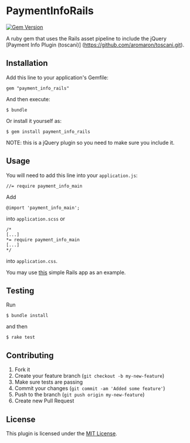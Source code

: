 # PaymentInfoRails

[![Gem Version](https://badge.fury.io/rb/payment_info_rails.svg)](https://badge.fury.io/rb/payment_info_rails)

A ruby gem that uses the Rails asset pipeline to include the jQuery [Payment Info Plugin (toscani)]
(https://github.com/aromaron/toscani.git).

## Installation

Add this line to your application's Gemfile:

    gem "payment_info_rails"

And then execute:

    $ bundle

Or install it yourself as:

    $ gem install payment_info_rails

NOTE: this is a jQuery plugin so you need to make sure you include it.

## Usage

You will need to add this line into your `application.js`:

    //= require payment_info_main

Add

    @import 'payment_info_main';

into `application.scss` or

    /*
    [...]
    *= require payment_info_main
    [...]
    */

into `application.css`.

You may use [this](https://github.com/aromaron/payment_info_test_app.git) simple Rails app as an example.

## Testing

Run

    $ bundle install

and then

    $ rake test

## Contributing

1. Fork it
2. Create your feature branch (`git checkout -b my-new-feature`)
3. Make sure tests are passing
4. Commit your changes (`git commit -am 'Added some feature'`)
5. Push to the branch (`git push origin my-new-feature`)
6. Create new Pull Request

## License

This plugin is licensed under the [MIT License](https://github.com/aromaron/payment_info_rails/blob/master/MIT-LICENSE.txt).
